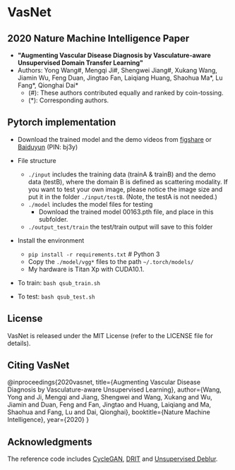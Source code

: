 # VasNet

## 2020 Nature Machine Intelligence Paper 
* **"Augmenting Vascular Disease Diagnosis by Vasculature-aware Unsupervised Domain Transfer Learning"**
* Authors: Yong Wang#, Mengqi Ji#, Shengwei Jiang#, Xukang Wang, Jiamin Wu, Feng Duan, Jingtao Fan, Laiqiang Huang, Shaohua Ma*, Lu Fang*, Qionghai Dai*
    -  (#): These authors contributed equally and ranked by coin-tossing.
    -  (*): Corresponding authors.


## Pytorch implementation
* Download the trained model and the demo videos from [figshare](https://figshare.com/articles/VasNet-SI/11986962)  or [Baiduyun](https://pan.baidu.com/s/1JckTg8kLgCgrkJM0_XxtMA) (PIN: bj3y) 

* File structure
    - `./input` includes the training data (trainA & trainB) and the demo data (testB), where the domain B is defined as scattering modality. If you want to test your own image, please notice the image size and put it in the folder `./input/testB`. (Note, the testA is not needed.)
    - `./model` includes the model files for testing
        * Download the trained model 00163.pth file, and place in this subfolder.
    - `./output_test/train` the test/train output will save to this folder 

* Install the environment
    - `pip install -r requirements.txt`  # Python 3
    - Copy the `./model/vgg*` files to the path `~/.torch/models/`
    - My hardware is Titan Xp with CUDA10.1.

* To train: `bash qsub_train.sh`
* To test: `bash qsub_test.sh`

## License
VasNet is released under the MIT License (refer to the LICENSE file for details).

## Citing VasNet
@inproceedings{2020vasnet,
  title={Augmenting Vascular Disease Diagnosis by Vasculature-aware Unsupervised Learning},
  author={Wang, Yong and Ji, Mengqi and Jiang, Shengwei and Wang, Xukang and Wu, Jiamin and Duan, Feng and Fan, Jingtao and Huang, Laiqiang and Ma, Shaohua and Fang, Lu and Dai, Qionghai},
  booktitle={Nature Machine Intelligence},
  year={2020}
}

## Acknowledgments
The reference code includes [CycleGAN](https://github.com/junyanz/CycleGAN), [DRIT](https://github.com/HsinYingLee/DRIT) and [Unsupervised Deblur](https://github.com/ustclby/Unsupervised-Domain-Specific-Deblurring).
